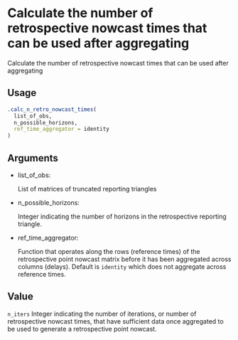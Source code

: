 # Calculate the number of retrospective nowcast times that can be used after aggregating

Calculate the number of retrospective nowcast times that can be used
after aggregating

## Usage

``` r
.calc_n_retro_nowcast_times(
  list_of_obs,
  n_possible_horizons,
  ref_time_aggregator = identity
)
```

## Arguments

- list_of_obs:

  List of matrices of truncated reporting triangles

- n_possible_horizons:

  Integer indicating the number of horizons in the retrospective
  reporting triangle.

- ref_time_aggregator:

  Function that operates along the rows (reference times) of the
  retrospective point nowcast matrix before it has been aggregated
  across columns (delays). Default is `identity` which does not
  aggregate across reference times.

## Value

`n_iters` Integer indicating the number of iterations, or number of
retrospective nowcast times, that have sufficient data once aggregated
to be used to generate a retrospective point nowcast.
